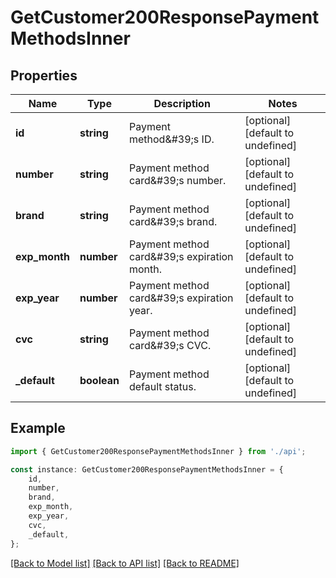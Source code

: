 # GetCustomer200ResponsePaymentMethodsInner


## Properties

Name | Type | Description | Notes
------------ | ------------- | ------------- | -------------
**id** | **string** | Payment method\&#39;s ID. | [optional] [default to undefined]
**number** | **string** | Payment method card\&#39;s number. | [optional] [default to undefined]
**brand** | **string** | Payment method card\&#39;s brand. | [optional] [default to undefined]
**exp_month** | **number** | Payment method card\&#39;s expiration month. | [optional] [default to undefined]
**exp_year** | **number** | Payment method card\&#39;s expiration year. | [optional] [default to undefined]
**cvc** | **string** | Payment method card\&#39;s CVC. | [optional] [default to undefined]
**_default** | **boolean** | Payment method default status. | [optional] [default to undefined]

## Example

```typescript
import { GetCustomer200ResponsePaymentMethodsInner } from './api';

const instance: GetCustomer200ResponsePaymentMethodsInner = {
    id,
    number,
    brand,
    exp_month,
    exp_year,
    cvc,
    _default,
};
```

[[Back to Model list]](../README.md#documentation-for-models) [[Back to API list]](../README.md#documentation-for-api-endpoints) [[Back to README]](../README.md)
